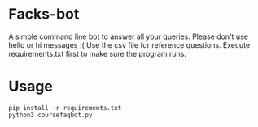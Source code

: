 # Facks-bot
A simple command line bot to answer all your queries. Please don't use hello or hi messages :(
Use the csv file for reference questions.
Execute requirements.txt first to make sure the program runs.

# Usage
```
pip install -r requirements.txt
python3 coursefaqbot.py
